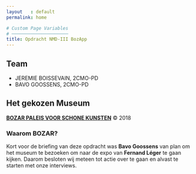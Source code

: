 ```yaml
---
layout   : default
permalink: home

# Custom Page Variables
# ─────────────────────
title: Opdracht NMD-III BozApp
---
```


Team
------------

 - JEREMIE BOISSEVAIN, 2CMO-PD
 - BAVO GOOSSENS, 2CMO-PD

Het gekozen Museum
------------
**[BOZAR PALEIS VOOR SCHONE KUNSTEN](http://bozar.be/ "BOZAR PALEIS VOOR SCHONE KUNSTEN")** © 2018 

### Waarom BOZAR?

Kort voor de briefing van deze opdracht was **Bavo Goossens** van plan om het museum te bezoeken om naar de expo van **Fernand Léger** te gaan kijken. Daarom besloten wij meteen tot actie over te gaan en alvast te starten met onze interviews.



